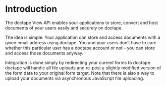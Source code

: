 # Introduction

The doctape View API enables your applications to store, convert and host documents of your users easily and securely on doctape.

The idea is simple: Your application can store and access documents with a given email address using doctape. You and your users don‘t have to care whether this particular user has a doctape account or not - you can store and access those documents anyway.

Integration is done simply by redirecting your current forms to doctape. doctape will handle all file uploads and re-post a slightly modified version of the form data to your original form target. Note that there is also a way to upload your documents via asynchronous JavaScript file uploading.